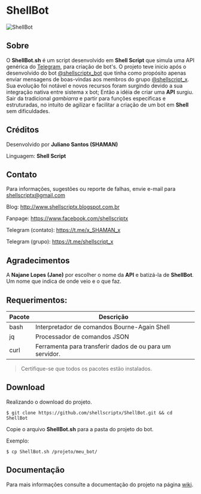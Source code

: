# **ShellBot**
![ShellBot](https://github.com/shellscriptx/ShellBot/blob/master/ShellBot.png)

## Sobre


O **ShellBot.sh** é um script desenvolvido em **Shell Script** que simula uma API genérica do [Telegram](https://core.telegram.org/api), para criação de bot's. O projeto teve inicio após o desenvolvido do bot [@shellscriptx_bot](t.me/shellscriptx_bot) que tinha como propósito apenas enviar mensagens de boas-vindas aos membros do grupo [@shellscript_x](t.me/shellscript_x).  Sua evolução foi notável e novos recursos foram surgindo devido a sua integração nativa entre sistema x bot; Então a idéia de criar uma **API** surgiu. Sair da tradicional *gambiarra* e partir para funções especificas e estruturadas, no intuito de agilizar e facilitar a criação de um bot em **Shell**  sem dificuldades.

## Créditos

Desenvolvido por **Juliano Santos (SHAMAN)**

Linguagem: **Shell Script**

## Contato

Para informações, sugestões ou reporte de falhas, envie e-mail para <shellscriptx@gmail.com>

Blog: http://www.shellscriptx.blogspot.com.br

Fanpage: https://www.facebook.com/shellscriptx

Telegram (contato): https://t.me/x_SHAMAN_x

Telegram (grupo): https://t.me/shellscript_x

## Agradecimentos

A **Najane Lopes (Jane)** por escolher o nome da **API** e batizá-la de **ShellBot**. Um nome que indica de onde veio e o que faz. 

## Requerimentos:

|Pacote| Descrição|
|---------|--------------|
|bash |Interpretador de comandos Bourne-Again Shell|
|jq|Processador de comandos JSON|
|curl|Ferramenta para transferir dados de ou para um servidor.|

> Certifique-se que todos os pacotes estão instalados.

## Download

Realizando o download do projeto.

```
$ git clone https://github.com/shellscriptx/ShellBot.git && cd ShellBot
```

Copie o arquivo **ShellBot.sh** para a pasta do projeto do bot.

Exemplo:

```
$ cp ShellBot.sh /projeto/meu_bot/
```

## Documentação

Para mais informações consulte a documentação do projeto na página [wiki](https://github.com/shellscriptx/ShellBot/wiki).
